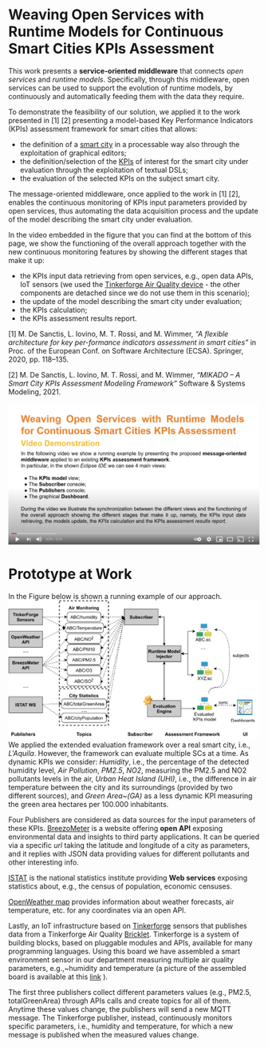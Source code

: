 # Weaving Open Services with Runtime Models for Continuous Smart Cities KPIs Assessment
This work presents a **service-oriented middleware** that connects *open services* and *runtime models*. Specifically, through this middleware, open services can be used to support the evolution of runtime models, by continuously and automatically feeding them with the data they require. 

To demonstrate the feasibility of our solution, we applied it to the work presented in \[1\] \[2\] presenting a model-based Key Performance Indicators (KPIs) assessment framework for smart cities that allows:
- the definition of a [smart city](smartcity.png) in a processable way also through the exploitation of graphical editors; 
- the definition/selection of the [KPIs](mykpi.kpis) of interest for the smart city under evaluation through the exploitation of textual DSLs; 
- the evaluation of the selected KPIs on the subject smart city.

The message-oriented middleware, once applied to the work in \[1\] \[2\], enables the continuous monitoring of KPIs input parameters provided by open services, thus automating the data acquisition process and the update of the model describing the smart city under evaluation. 

In the video embedded in the figure that you can find at the bottom of this page, we show the functioning of the overall approach together with the new continuous monitoring features by showing the different stages that make it up:
- the KPIs input data retrieving from open services, e.g., open data APIs, IoT sensors (we used the [Tinkerforge Air Quality device](board.png) - the other components are detached since we do not use them in this scenario);
- the update of the model describing the smart city under evaluation;
- the KPIs calculation;
- the KPIs assessment results report.


\[1\] M. De Sanctis, L. Iovino, M. T. Rossi, and M. Wimmer, *“A flexible architecture for key per-formance indicators assessment in smart cities”* in Proc. of the European Conf. on Software Architecture (ECSA). Springer, 2020, pp. 118–135.

\[2\] M. De Sanctis, L. Iovino, M. T. Rossi, and M. Wimmer, *“MIKADO – A Smart City KPIs Assessment Modeling Framework”* Software & Systems Modeling, 2021.


[![IMAGE ALT TEXT](cover_r.png)](https://youtu.be/2pK-PzOLvv4 "Weaving Open Services with Runtime Models for Continuous Smart Cities KPIs Assessment")


# Prototype at Work
In the Figure below is shown a running example of our approach.
![IMAGE ALT TEXT](KPIsMonitoringPubSub-1.png)
We applied the extended evaluation framework over a real smart city, i.e., *L'Aquila*.
However, the framework can evaluate multiple SCs at a time.
As dynamic KPIs we consider: *Humidity*, i.e., the percentage of the detected humidity level, *Air Pollution*, 
*PM2.5*, *NO2*,
measuring the PM2.5 and NO2 pollutants levels in the air, *Urban Heat Island (UHI)*, i.e., the difference in air temperature between the city and its surroundings (provided by two different sources), and *Green Area~(GA)* as a less dynamic KPI measuring the green area hectares per 100.000 inhabitants. 

Four Publishers are considered as data sources for the input parameters of these KPIs.
[BreezoMeter](https://www.breezometer.com/) is a website offering **open API** exposing environmental data and insights to third party applications. 
It can be queried via a specific *url* taking the latitude and longitude of a city as parameters, and it replies with JSON data providing values for different pollutants and other interesting info. 

[ISTAT](http://dati.istat.it) is the national statistics institute providing **Web services** exposing statistics about, e.g., the census of population, economic censuses. 

[OpenWeather map](https://openweathermap.org) provides information about weather forecasts, air temperature, etc. for any coordinates via an open API. 

Lastly, an IoT infrastructure based on [Tinkerforge](https://www.tinkerforge.com/en/) sensors that publishes data from a Tinkerforge Air Quality [Bricklet](https://bit.ly/3xngllU).  Tinkerforge is a system of building blocks, based on pluggable modules and APIs, available for many programming languages. Using this board we have assembled a smart environment sensor in our department measuring multiple air quality parameters, e.g.,~humidity and temperature (a picture of the assembled board is available at this [link](https://bit.ly/3fv8DQB) ). 

The first three publishers collect different parameters values (e.g., PM2.5, totalGreenArea) through APIs calls and create topics for all of them. Anytime these values change, the publishers will send a new MQTT message. The Tinkerforge publisher, instead, continuously monitors specific parameters, i.e., humidity and temperature, for which a new message is published when the measured values change. 
